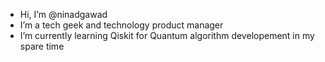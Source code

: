 - Hi, I’m @ninadgawad
- I’m a tech geek and technology product manager 
- I’m currently learning Qiskit for Quantum algorithm developement in my spare time


<!---
ninadgawad/ninadgawad is a ✨ special ✨ repository because its `README.md` (this file) appears on your GitHub profile.
You can click the Preview link to take a look at your changes.
--->
